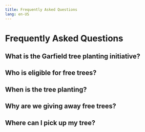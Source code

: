 ```yaml
---
title: Frequently Asked Questions
lang: en-US
---
```

# Frequently Asked Questions

## What is the Garfield tree planting initiative?

## Who is eligible for free trees?

## When is the tree planting?

## Why are we giving away free trees?

## Where can I pick up my tree?